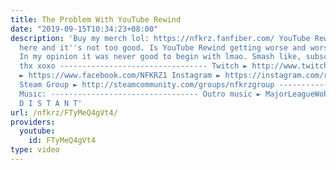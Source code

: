 ```yaml
---
title: The Problem With YouTube Rewind
date: "2019-09-15T10:34:23+08:00"
description: 'Buy my merch lol: https://nfkrz.fanfiber.com/ YouTube Rewind 2017 is
  here and it''s not too good. Is YouTube Rewind getting worse and worse every year?
  In my opinion it was never good to begin with lmao. Smash like, subscribe, comment,
  thx xoxo --------------------------------- Twitch ► http://www.twitch.tv/nfkrz Facebook
  ► https://www.facebook.com/NFKRZ1 Instagram ► https://instagram.com/roman_nfkrz/
  Steam Group ► http://steamcommunity.com/groups/nfkrzgroup ---------------------------------
  Music: --------------------------------- Outro music ► MajorLeagueWobs/Holder -
  D I S T A N T'
url: /nfkrz/FTyMeQ4gVt4/
providers:
  youtube:
    id: FTyMeQ4gVt4
type: video
---
```

